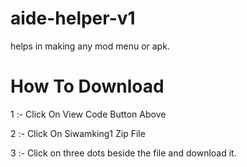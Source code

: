 # aide-helper-v1
 helps in making any mod menu or apk.

# How To Download
1 :- Click On View Code Button Above 

2 :- Click On Siwamking1 Zip File

3 :- Click on three dots beside the file and download it.
